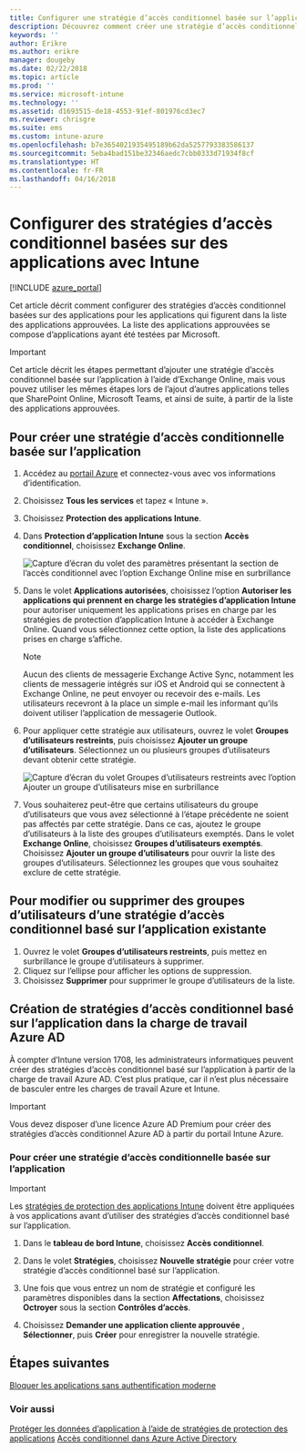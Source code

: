 ```yaml
---
title: Configurer une stratégie d’accès conditionnel basée sur l’application avec Intune
description: Découvrez comment créer une stratégie d’accès conditionnel basée sur l’application avec Intune.
keywords: ''
author: Erikre
ms.author: erikre
manager: dougeby
ms.date: 02/22/2018
ms.topic: article
ms.prod: ''
ms.service: microsoft-intune
ms.technology: ''
ms.assetid: d1693515-de18-4553-91ef-801976cd3ec7
ms.reviewer: chrisgre
ms.suite: ems
ms.custom: intune-azure
ms.openlocfilehash: b7e3654021935495189b62da5257793383586137
ms.sourcegitcommit: 5eba4bad151be32346aedc7cbb0333d71934f8cf
ms.translationtype: HT
ms.contentlocale: fr-FR
ms.lasthandoff: 04/16/2018
---
```

# <a name="set-up-app-based-conditional-access-policies-with-intune"></a>Configurer des stratégies d’accès conditionnel basées sur des applications avec Intune

[!INCLUDE [azure_portal](./includes/azure_portal.md)]

Cet article décrit comment configurer des stratégies d’accès conditionnel basées sur des applications pour les applications qui figurent dans la liste des applications approuvées. La liste des applications approuvées se compose d’applications ayant été testées par Microsoft.

> [!IMPORTANT]
> Cet article décrit les étapes permettant d’ajouter une stratégie d’accès conditionnel basée sur l’application à l’aide d’Exchange Online, mais vous pouvez utiliser les mêmes étapes lors de l’ajout d’autres applications telles que SharePoint Online, Microsoft Teams, et ainsi de suite, à partir de la liste des applications approuvées.

## <a name="to-create-an-app-based-conditional-access-policy"></a>Pour créer une stratégie d’accès conditionnelle basée sur l’application
1.  Accédez au [portail Azure](https://portal.azure.com) et connectez-vous avec vos informations d’identification.

2.  Choisissez **Tous les services** et tapez « Intune ».

3.  Choisissez **Protection des applications Intune**.

4.  Dans **Protection d’application Intune** sous la section **Accès conditionnel**, choisissez **Exchange Online**.

    ![Capture d’écran du volet des paramètres présentant la section de l’accès conditionnel avec l’option Exchange Online mise en surbrillance](./media/MAM-conditional-access-1.png)

6. Dans le volet **Applications autorisées**, choisissez l’option **Autoriser les applications qui prennent en charge les stratégies d’application Intune** pour autoriser uniquement les applications prises en charge par les stratégies de protection d’application Intune à accéder à Exchange Online. Quand vous sélectionnez cette option, la liste des applications prises en charge s’affiche.

    > [!NOTE]
    > Aucun des clients de messagerie Exchange Active Sync, notamment les clients de messagerie intégrés sur iOS et Android qui se connectent à Exchange Online, ne peut envoyer ou recevoir des e-mails. Les utilisateurs recevront à la place un simple e-mail les informant qu’ils doivent utiliser l’application de messagerie Outlook.

7. Pour appliquer cette stratégie aux utilisateurs, ouvrez le volet **Groupes d’utilisateurs restreints**, puis choisissez **Ajouter un groupe d’utilisateurs**. Sélectionnez un ou plusieurs groupes d’utilisateurs devant obtenir cette stratégie.

    ![Capture d’écran du volet Groupes d’utilisateurs restreints avec l’option Ajouter un groupe d’utilisateurs mise en surbrillance](./media/mam-ca-add-user-group.png)

8. Vous souhaiterez peut-être que certains utilisateurs du groupe d’utilisateurs que vous avez sélectionné à l’étape précédente ne soient pas affectés par cette stratégie. Dans ce cas, ajoutez le groupe d’utilisateurs à la liste des groupes d’utilisateurs exemptés. Dans le volet **Exchange Online**, choisissez **Groupes d’utilisateurs exemptés**. Choisissez **Ajouter un groupe d’utilisateurs** pour ouvrir la liste des groupes d’utilisateurs. Sélectionnez les groupes que vous souhaitez exclure de cette stratégie.

## <a name="to-modify-or-delete-user-groups-from-an-existing-app-based-ca-policy"></a>Pour modifier ou supprimer des groupes d’utilisateurs d’une stratégie d’accès conditionnel basé sur l’application existante

1. Ouvrez le volet **Groupes d’utilisateurs restreints**, puis mettez en surbrillance le groupe d’utilisateurs à supprimer.
2. Cliquez sur l’ellipse pour afficher les options de suppression.
3. Choisissez **Supprimer** pour supprimer le groupe d’utilisateurs de la liste.

## <a name="create-app-based-conditional-access-policies-in-azure-ad-workload"></a>Création de stratégies d’accès conditionnel basé sur l’application dans la charge de travail Azure AD

À compter d’Intune version 1708, les administrateurs informatiques peuvent créer des stratégies d’accès conditionnel basé sur l’application à partir de la charge de travail Azure AD. C’est plus pratique, car il n’est plus nécessaire de basculer entre les charges de travail Azure et Intune.

> [!IMPORTANT]
> Vous devez disposer d’une licence Azure AD Premium pour créer des stratégies d’accès conditionnel Azure AD à partir du portail Intune Azure.

### <a name="to-create-an-app-based-conditional-access-policy"></a>Pour créer une stratégie d’accès conditionnelle basée sur l’application

> [!IMPORTANT]
> Les [stratégies de protection des applications Intune](app-protection-policies.md) doivent être appliquées à vos applications avant d’utiliser des stratégies d’accès conditionnel basé sur l’application.

1. Dans le **tableau de bord Intune**, choisissez **Accès conditionnel**.

2. Dans le volet **Stratégies**, choisissez **Nouvelle stratégie** pour créer votre stratégie d’accès conditionnel basé sur l’application.

4. Une fois que vous entrez un nom de stratégie et configuré les paramètres disponibles dans la section **Affectations**, choisissez **Octroyer** sous la section **Contrôles d’accès**.

5. Choisissez **Demander une application cliente approuvée** , **Sélectionner**, puis **Créer** pour enregistrer la nouvelle stratégie.

## <a name="next-steps"></a>Étapes suivantes
[Bloquer les applications sans authentification moderne](app-modern-authentication-block.md)

### <a name="see-also"></a>Voir aussi

[Protéger les données d’application à l’aide de stratégies de protection des applications](app-protection-policies.md)
[Accès conditionnel dans Azure Active Directory](https://docs.microsoft.com/azure/active-directory/active-directory-conditional-access)
